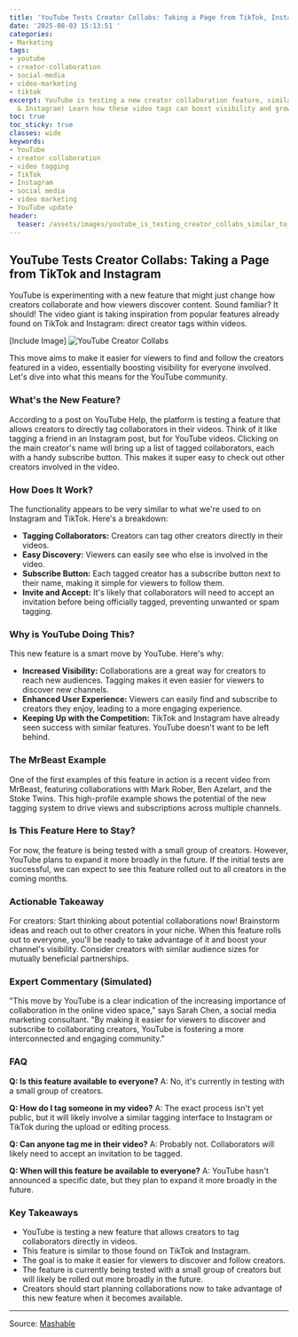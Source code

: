 ```yaml
---
title: 'YouTube Tests Creator Collabs: Taking a Page from TikTok, Instagram'
date: '2025-08-03 15:13:51 '
categories:
- Marketing
tags:
- youtube
- creator-collaboration
- social-media
- video-marketing
- tiktok
excerpt: YouTube is testing a new creator collaboration feature, similar to TikTok
  & Instagram! Learn how these video tags can boost visibility and grow your channel.
toc: true
toc_sticky: true
classes: wide
keywords:
- YouTube
- creator collaboration
- video tagging
- TikTok
- Instagram
- social media
- video marketing
- YouTube update
header:
  teaser: /assets/images/youtube_is_testing_creator_collabs_similar_to_inst_20250803151351.jpg
---
```


## YouTube Tests Creator Collabs: Taking a Page from TikTok and Instagram

YouTube is experimenting with a new feature that might just change how creators collaborate and how viewers discover content. Sound familiar? It should! The video giant is taking inspiration from popular features already found on TikTok and Instagram: direct creator tags within videos.

[Include Image]
![YouTube Creator Collabs](https://helios-i.mashable.com/imagery/articles/05zBMmmw9idC4q8bMyEaARD/hero-image.jpg)

This move aims to make it easier for viewers to find and follow the creators featured in a video, essentially boosting visibility for everyone involved. Let's dive into what this means for the YouTube community.

### What's the New Feature?

According to a post on YouTube Help, the platform is testing a feature that allows creators to directly tag collaborators in their videos. Think of it like tagging a friend in an Instagram post, but for YouTube videos.  Clicking on the main creator's name will bring up a list of tagged collaborators, each with a handy subscribe button. This makes it super easy to check out other creators involved in the video.

### How Does It Work?

The functionality appears to be very similar to what we're used to on Instagram and TikTok. Here's a breakdown:

*   **Tagging Collaborators:** Creators can tag other creators directly in their videos.
*   **Easy Discovery:** Viewers can easily see who else is involved in the video.
*   **Subscribe Button:** Each tagged creator has a subscribe button next to their name, making it simple for viewers to follow them.
*   **Invite and Accept:** It's likely that collaborators will need to accept an invitation before being officially tagged, preventing unwanted or spam tagging.

### Why is YouTube Doing This?

This new feature is a smart move by YouTube. Here's why:

*   **Increased Visibility:** Collaborations are a great way for creators to reach new audiences. Tagging makes it even easier for viewers to discover new channels.
*   **Enhanced User Experience:**  Viewers can easily find and subscribe to creators they enjoy, leading to a more engaging experience.
*   **Keeping Up with the Competition:** TikTok and Instagram have already seen success with similar features. YouTube doesn't want to be left behind.

### The MrBeast Example

One of the first examples of this feature in action is a recent video from MrBeast, featuring collaborations with Mark Rober, Ben Azelart, and the Stoke Twins. This high-profile example shows the potential of the new tagging system to drive views and subscriptions across multiple channels.

### Is This Feature Here to Stay?

For now, the feature is being tested with a small group of creators. However, YouTube plans to expand it more broadly in the future. If the initial tests are successful, we can expect to see this feature rolled out to all creators in the coming months.

### Actionable Takeaway

For creators: Start thinking about potential collaborations now!  Brainstorm ideas and reach out to other creators in your niche.  When this feature rolls out to everyone, you'll be ready to take advantage of it and boost your channel's visibility.  Consider creators with similar audience sizes for mutually beneficial partnerships.

### Expert Commentary (Simulated)

"This move by YouTube is a clear indication of the increasing importance of collaboration in the online video space," says Sarah Chen, a social media marketing consultant. "By making it easier for viewers to discover and subscribe to collaborating creators, YouTube is fostering a more interconnected and engaging community."

### FAQ

**Q:  Is this feature available to everyone?**
A:  No, it's currently in testing with a small group of creators.

**Q:  How do I tag someone in my video?**
A:  The exact process isn't yet public, but it will likely involve a similar tagging interface to Instagram or TikTok during the upload or editing process.

**Q:  Can anyone tag me in their video?**
A:  Probably not. Collaborators will likely need to accept an invitation to be tagged.

**Q:  When will this feature be available to everyone?**
A:  YouTube hasn't announced a specific date, but they plan to expand it more broadly in the future.

### Key Takeaways

*   YouTube is testing a new feature that allows creators to tag collaborators directly in videos.
*   This feature is similar to those found on TikTok and Instagram.
*   The goal is to make it easier for viewers to discover and follow creators.
*   The feature is currently being tested with a small group of creators but will likely be rolled out more broadly in the future.
*   Creators should start planning collaborations now to take advantage of this new feature when it becomes available.

---

Source: [Mashable](https://mashable.com/article/youtube-testing-creator-collabs-like-instagram-tiktok)
